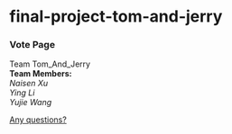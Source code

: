 # final-project-tom-and-jerry  
### Vote Page  
Team Tom_And_Jerry  
**Team Members:**  
              *Naisen Xu*  
              *Ying Li*  
              *Yujie Wang*

<a href="mailto:xuna@oregonstate.edu">Any questions?</a>
